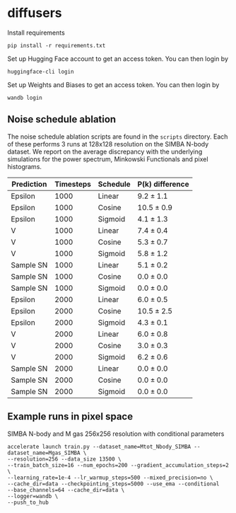 # diffusers

Install requirements

```
pip install -r requirements.txt
```

Set up Hugging Face account to get an access token. You can then login by 

```
huggingface-cli login
```

Set up Weights and Biases to get an access token. You can then login by

```
wandb login
```

## Noise schedule ablation 

The noise schedule ablation scripts are found in the `scripts` directory. Each of these performs 3 runs at 128x128 resolution 
on the SIMBA N-body dataset. We report on the average discrepancy with the underlying simulations for the power spectrum, Minkowski Functionals and pixel histograms. 

| Prediction | Timesteps | Schedule | P(k) difference |
|------------|-----------|----------|-----------------|
| Epsilon    | 1000      | Linear   | $9.2 \pm 1.1$   |
| Epsilon    | 1000      | Cosine   | $10.5 \pm 0.9$  |
| Epsilon    | 1000      | Sigmoid  | $4.1 \pm 1.3$   |
| V          | 1000      | Linear   | $7.4 \pm 0.4$   |
| V          | 1000      | Cosine   | $5.3 \pm 0.7$   |
| V          | 1000      | Sigmoid  | $5.8 \pm 1.2$   |
| Sample SN  | 1000      | Linear   | $5.1 \pm 0.2$   |
| Sample SN  | 1000      | Cosine   | $0.0 \pm 0.0$   |
| Sample SN  | 1000      | Sigmoid  | $0.0 \pm 0.0$   |
| Epsilon    | 2000      | Linear   | $6.0 \pm 0.5$   |
| Epsilon    | 2000      | Cosine   | $10.5 \pm 2.5$  |
| Epsilon    | 2000      | Sigmoid  | $4.3 \pm 0.1$   |
| V          | 2000      | Linear   | $6.0 \pm 0.8$   |
| V          | 2000      | Cosine   | $3.0 \pm 0.3$   |
| V          | 2000      | Sigmoid  | $6.2 \pm 0.6$   |
| Sample SN  | 2000      | Linear   | $0.0 \pm 0.0$   |
| Sample SN  | 2000      | Cosine   | $0.0 \pm 0.0$   |
| Sample SN  | 2000      | Sigmoid  | $0.0 \pm 0.0$   |

## Example runs in pixel space 

SIMBA N-body and M gas 256x256 resolution with conditional parameters

```
accelerate launch train.py --dataset_name=Mtot_Nbody_SIMBA --dataset_name=Mgas_SIMBA \
--resolution=256 --data_size 13500 \
--train_batch_size=16 --num_epochs=200 --gradient_accumulation_steps=2 \
--learning_rate=1e-4 --lr_warmup_steps=500 --mixed_precision=no \
--cache_dir=data --checkpointing_steps=5000 --use_ema --conditional 
--base_channels=64 --cache_dir=data \
--logger=wandb \
--push_to_hub 
```
